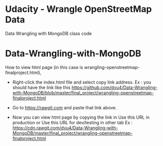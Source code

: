 Udacity - Wrangle OpenStreetMap Data
=====

Data Wrangling with MongoDB class code
# Data-Wrangling-with-MongoDB

How to view html page (in this case is wrangling-openstreetmap-finalproject.html), 
 + Right-click the index.html file and select copy link address.
  Ex : you should have the link like this https://github.com/dvu4/Data-Wrangling-with-MongoDB/blob/master/final_project/wrangling-openstreetmap-finalproject.html
 
 + Go to https://rawgit.com and paste that link above.
 
 + Now you can view html page by copying the link in Use this URL in production or Use this URL for dev/testing in other tab
 Ex : https://cdn.rawgit.com/dvu4/Data-Wrangling-with-MongoDB/master/final_project/wrangling-openstreetmap-finalproject.html

